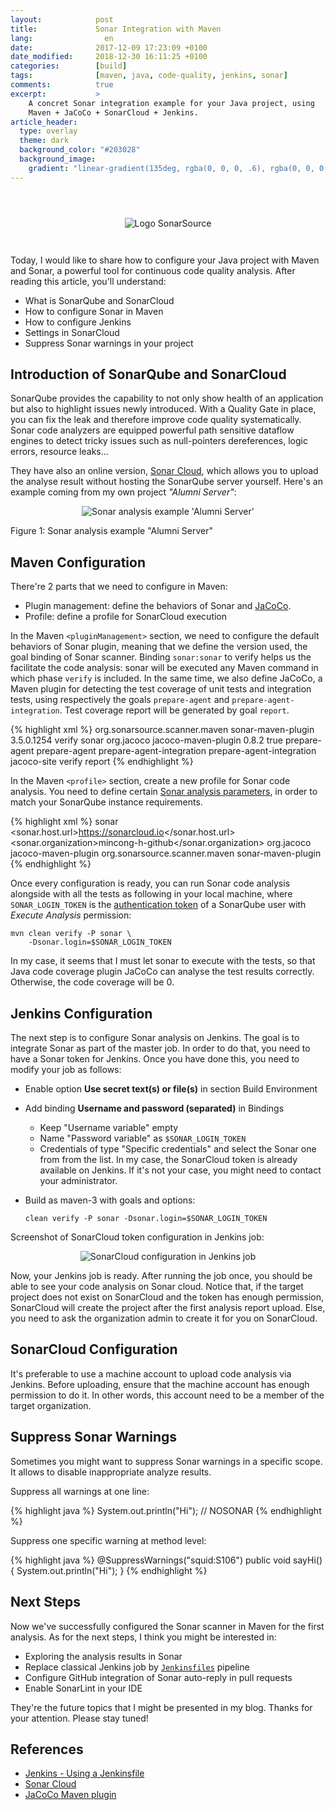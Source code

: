 ```yaml
---
layout:            post
title:             Sonar Integration with Maven
lang:                en
date:              2017-12-09 17:23:09 +0100
date_modified:     2018-12-30 16:11:25 +0100
categories:        [build]
tags:              [maven, java, code-quality, jenkins, sonar]
comments:          true
excerpt:           >
    A concret Sonar integration example for your Java project, using
    Maven + JaCoCo + SonarCloud + Jenkins.
article_header:
  type: overlay
  theme: dark
  background_color: "#203028"
  background_image:
    gradient: "linear-gradient(135deg, rgba(0, 0, 0, .6), rgba(0, 0, 0, .4))"
---
```


<p align="center">
  <img src="{{ site.url }}/assets/logo-sonarsource.svg"
       alt="Logo SonarSource"
       style="max-width: 50%; margin: 3em auto 2em auto;">
</p>

Today, I would like to share how to configure your Java project with Maven and
Sonar, a powerful tool for continuous code quality analysis. After reading this
article, you'll understand:

- What is SonarQube and SonarCloud
- How to configure Sonar in Maven
- How to configure Jenkins
- Settings in SonarCloud
- Suppress Sonar warnings in your project

## Introduction of SonarQube and SonarCloud

SonarQube provides the capability to not only show health of an application but
also to highlight issues newly introduced. With a Quality Gate in place, you can
fix the leak and therefore improve code quality systematically. Sonar code
analyzers are equipped powerful path sensitive dataflow engines to detect tricky
issues such as null-pointers dereferences, logic errors, resource leaks...

They have also an online version, [Sonar Cloud][sonar-cloud], which allows you
to upload the analyse result without hosting the SonarQube server yourself.
Here's an example coming from my own project _"Alumni Server"_:

<p align="center">
  <img src="{{ site.url }}/assets/20171209-sonarcloud.io-example.png"
       alt="Sonar analysis example 'Alumni Server'"
       style="border-radius: 0">
  <figcaption>Figure 1: Sonar analysis example "Alumni Server"</figcaption>
</p>

## Maven Configuration

There're 2 parts that we need to configure in Maven:

- Plugin management: define the behaviors of Sonar and [JaCoCo][jacoco].
- Profile: define a profile for SonarCloud execution

In the Maven `<pluginManagement>` section, we need to configure the default
behaviors of Sonar plugin, meaning that we define the version used, the goal
binding of Sonar scanner. Binding `sonar:sonar` to verify helps us the
facilitate the code analysis: sonar will be executed any Maven command in which
phase `verify` is included. In the same time, we also define JaCoCo, a Maven
plugin for detecting the test coverage of unit tests and integration tests,
using respectively the goals `prepare-agent` and `prepare-agent-integration`.
Test coverage report will be generated by goal `report`.

{% highlight xml %}
<pluginManagement>
  <plugins>
    <plugin>
      <groupId>org.sonarsource.scanner.maven</groupId>
      <artifactId>sonar-maven-plugin</artifactId>
      <version>3.5.0.1254</version>
      <executions>
        <execution>
          <phase>verify</phase>
          <goals>
            <goal>sonar</goal>
          </goals>
        </execution>
      </executions>
    </plugin>
    <plugin>
      <groupId>org.jacoco</groupId>
      <artifactId>jacoco-maven-plugin</artifactId>
      <version>0.8.2</version>
      <configuration>
        <append>true</append>
      </configuration>
      <executions>
        <execution>
          <id>prepare-agent</id>
          <goals>
            <goal>prepare-agent</goal>
          </goals>
        </execution>
        <execution>
          <id>prepare-agent-integration</id>
          <goals>
            <goal>prepare-agent-integration</goal>
          </goals>
        </execution>
        <execution>
          <id>jacoco-site</id>
          <phase>verify</phase>
          <goals>
            <goal>report</goal>
          </goals>
        </execution>
      </executions>
    </plugin>
  </plugins>
</pluginManagement>
{% endhighlight %}

In the Maven `<profile>` section, create a new profile for Sonar code analysis.
You need to define certain [Sonar analysis parameters][sonar-params], in order
to match your SonarQube instance requirements.

{% highlight xml %}
<profile>
  <id>sonar</id>
  <properties>
    <sonar.host.url>https://sonarcloud.io</sonar.host.url>
    <sonar.organization>mincong-h-github</sonar.organization>
  </properties>
  <build>
    <plugins>
      <plugin>
        <groupId>org.jacoco</groupId>
        <artifactId>jacoco-maven-plugin</artifactId>
      </plugin>
      <plugin>
        <groupId>org.sonarsource.scanner.maven</groupId>
        <artifactId>sonar-maven-plugin</artifactId>
      </plugin>
    </plugins>
  </build>
</profile>
{% endhighlight %}

Once every configuration is ready, you can run Sonar code analysis alongside
with all the tests as following in your local machine, where `SONAR_LOGIN_TOKEN`
is the [authentication token][sonar-token] of a SonarQube user with
_Execute Analysis_ permission:

    mvn clean verify -P sonar \
        -Dsonar.login=$SONAR_LOGIN_TOKEN

In my case, it seems that I must let sonar to execute with the tests, so that
Java code coverage plugin JaCoCo can analyse the test results correctly.
Otherwise, the code coverage will be 0.

## Jenkins Configuration

The next step is to configure Sonar analysis on Jenkins. The goal is to
integrate Sonar as part of the master job. In order to do that, you need to have
a Sonar token for Jenkins. Once you have done this, you need to modify your job
as follows:

- Enable option **Use secret text(s) or file(s)** in section Build Environment
- Add binding **Username and password (separated)** in Bindings
  - Keep "Username variable" empty
  - Name "Password variable" as `$SONAR_LOGIN_TOKEN`
  - Credentials of type "Specific credentials" and select the Sonar one from
    from the list. In my case, the SonarCloud token is already available on
    Jenkins. If it's not your case, you might need to contact your
    administrator.
- Build as maven-3 with goals and options:

      clean verify -P sonar -Dsonar.login=$SONAR_LOGIN_TOKEN

Screenshot of SonarCloud token configuration in Jenkins job:

<p align="center">
  <img src="/assets/20171209-jenkins-sonar-cloud-configuration.png"
       style="max-width:350px"
       alt="SonarCloud configuration in Jenkins job" />
</p>

Now, your Jenkins job is ready. After running the job once, you should be able
to see your code analysis on Sonar cloud. Notice that, if the target project
does not exist on SonarCloud and the token has enough permission, SonarCloud
will create the project after the first analysis report upload. Else, you need
to ask the organization admin to create it for you on SonarCloud.

## SonarCloud Configuration

It's preferable to use a machine account to upload code analysis via Jenkins.
Before uploading, ensure that the machine account has enough permission to do
it. In other words, this account need to be a member of the target
organization.

## Suppress Sonar Warnings

Sometimes you might want to suppress Sonar warnings in a specific scope. It
allows to disable inappropriate analyze results.

Suppress all warnings at one line:

{% highlight java %}
System.out.println("Hi"); // NOSONAR
{% endhighlight %}

Suppress one specific warning at method level:

{% highlight java %}
@SuppressWarnings("squid:S106")
public void sayHi() {
  System.out.println("Hi");
}
{% endhighlight %}

## Next Steps

Now we've successfully configured the Sonar scanner in Maven for the first
analysis. As for the next steps, I think you might be interested in:

- Exploring the analysis results in Sonar
- Replace classical Jenkins job by [`Jenkinsfiles`][jenkinsfiles] pipeline
- Configure GitHub integration of Sonar auto-reply in pull requests
- Enable SonarLint in your IDE

They're the future topics that I might be presented in my blog. Thanks for your
attention. Please stay tuned!

## References

- [Jenkins - Using a Jenkinsfile][jenkinsfiles]
- [Sonar Cloud][sonar-cloud]
- [JaCoCo Maven plugin][jacoco]

[jenkinsfiles]: https://jenkins.io/doc/book/pipeline/jenkinsfile/
[sonar-cloud]: https://sonarcloud.io/
[sonar-params]: https://docs.sonarqube.org/display/SONAR/Analysis+Parameters
[sonar-token]: https://docs.sonarqube.org/display/SONAR/User+Token
[jacoco]: http://www.eclemma.org/jacoco/trunk/doc/maven.html
